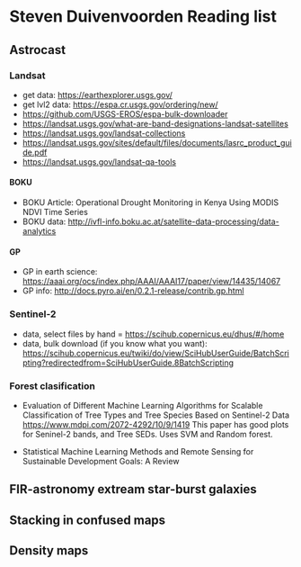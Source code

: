 # Steven Duivenvoorden Reading list

## Astrocast

### Landsat
- get data: https://earthexplorer.usgs.gov/
- get lvl2 data: https://espa.cr.usgs.gov/ordering/new/
- https://github.com/USGS-EROS/espa-bulk-downloader
- https://landsat.usgs.gov/what-are-band-designations-landsat-satellites 
- https://landsat.usgs.gov/landsat-collections 
- https://landsat.usgs.gov/sites/default/files/documents/lasrc_product_guide.pdf 
- https://landsat.usgs.gov/landsat-qa-tools 

#### BOKU

- BOKU Article: Operational Drought Monitoring in Kenya Using MODIS NDVI Time Series
- BOKU data: http://ivfl-info.boku.ac.at/satellite-data-processing/data-analytics 

#### GP
- GP in earth science: https://aaai.org/ocs/index.php/AAAI/AAAI17/paper/view/14435/14067 
- GP info: http://docs.pyro.ai/en/0.2.1-release/contrib.gp.html 

### Sentinel-2

- data, select files by hand = https://scihub.copernicus.eu/dhus/#/home 
- data, bulk download (if you know what you want): https://scihub.copernicus.eu/twiki/do/view/SciHubUserGuide/BatchScripting?redirectedfrom=SciHubUserGuide.8BatchScripting

### Forest clasification

- Evaluation of Different Machine Learning Algorithms for Scalable Classification of Tree Types and Tree Species Based on Sentinel-2 Data https://www.mdpi.com/2072-4292/10/9/1419 This paper has good plots for Seninel-2 bands, and Tree SEDs. Uses SVM and Random forest. 

- Statistical Machine Learning Methods and Remote Sensing for Sustainable Development Goals: A Review

## FIR-astronomy extream star-burst galaxies

## Stacking in confused maps

## Density maps
